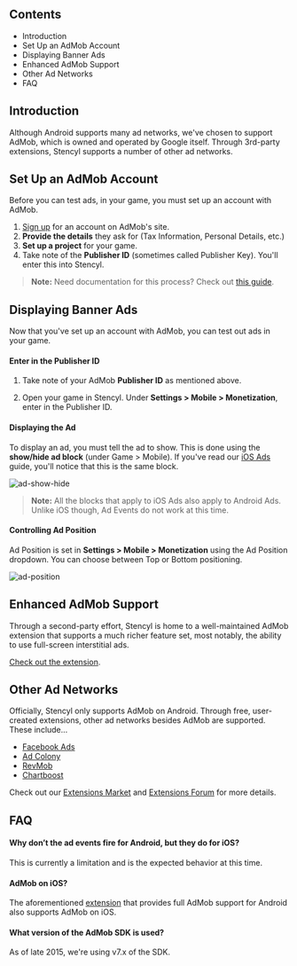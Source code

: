 ## Contents

* Introduction
* Set Up an AdMob Account
* Displaying Banner Ads
* Enhanced AdMob Support
* Other Ad Networks
* FAQ
 

## Introduction

Although Android supports many ad networks, we've chosen to support AdMob, which is owned and operated by Google itself. Through 3rd-party extensions, Stencyl supports a number of other ad networks.

 
## Set Up an AdMob Account

Before you can test ads, in your game, you must set up an account with AdMob.

1. [Sign up](https://www.google.com/admob/) for an account on AdMob's site.
2. **Provide the details** they ask for (Tax Information, Personal Details, etc.)
3. **Set up a project** for your game.
4. Take note of the **Publisher ID** (sometimes called Publisher Key). You'll enter this into Stencyl.

> **Note:** Need documentation for this process? Check out [this guide](https://github.com/byrobingames/admob/wiki/2.-Configuring-your-Admob-Account).
 

## Displaying Banner Ads

Now that you've set up an account with AdMob, you can test out ads in your game.

#### Enter in the Publisher ID

1. Take note of your AdMob **Publisher ID** as mentioned above.

2. Open your game in Stencyl. Under **Settings > Mobile > Monetization**, enter in the Publisher ID.

#### Displaying the Ad

To display an ad, you must tell the ad to show. This is done using the **show/hide ad block** (under Game > Mobile). If you've read our [iOS Ads](http://www.stencyl.com/help/view/iads/) guide, you'll notice that this is the same block.

![ad-show-hide](http://static.stencyl.com/pedia2/ch11/ad-show-hide.png)

> **Note:** All the blocks that apply to iOS Ads also apply to Android Ads. Unlike iOS though, Ad Events do not work at this time.

#### Controlling Ad Position

Ad Position is set in **Settings > Mobile > Monetization** using the Ad Position dropdown. You can choose between Top or Bottom positioning.

![ad-position](http://static.stencyl.com/pedia2/ch11/ad-position.png)

 
## Enhanced AdMob Support

Through a second-party effort, Stencyl is home to a well-maintained AdMob extension that supports a much richer feature set, most notably, the ability to use full-screen interstitial ads.

[Check out the extension](http://community.stencyl.com/index.php/topic,41376.0.html).


## Other Ad Networks

Officially, Stencyl only supports AdMob on Android. Through free, user-created extensions, other ad networks besides AdMob are supported. These include...

* [Facebook Ads](http://community.stencyl.com/index.php/topic,41144.0.html)
* [Ad Colony](http://community.stencyl.com/index.php/topic,40370.0.html)
* [RevMob](http://community.stencyl.com/index.php/topic,24331.0.html)
* [Chartboost](http://community.stencyl.com/index.php/topic,25006.0.html)

Check out our [Extensions Market](http://www.stencyl.com/developers/market/) and [Extensions Forum](http://community.stencyl.com/index.php/board,70.0.html) for more details.


## FAQ

#### Why don’t the ad events fire for Android, but they do for iOS?
This is currently a limitation and is the expected behavior at this time.

#### AdMob on iOS?
The aforementioned [extension](http://community.stencyl.com/index.php/topic,41376.0.html) that provides full AdMob support for Android also supports AdMob on iOS.

#### What version of the AdMob SDK is used?
As of late 2015, we're using v7.x of the SDK.
